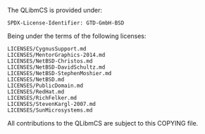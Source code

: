 The QLibmCS is provided under:

	SPDX-License-Identifier: GTD-GmbH-BSD

Being under the terms of the following licenses: 

	LICENSES/CygnusSupport.md
	LICENSES/MentorGraphics-2014.md
	LICENSES/NetBSD-Christos.md
	LICENSES/NetBSD-DavidSchultz.md
	LICENSES/NetBSD-StephenMoshier.md
	LICENSES/NetBSD.md
	LICENSES/PublicDomain.md
	LICENSES/RedHat.md
	LICENSES/RichFelker.md
	LICENSES/StevenKargl-2007.md
	LICENSES/SunMicrosystems.md

All contributions to the QLibmCS are subject to this COPYING file.